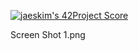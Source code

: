 [![jaeskim's 42Project Score](https://badge42.herokuapp.com/api/project/abouhlel/so_long)](https://github.com/JaeSeoKim/badge42)

Screen Shot 1.png
